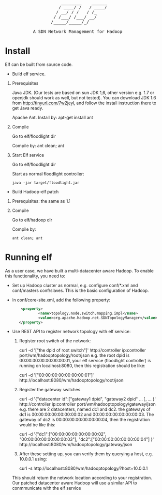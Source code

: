  
<pre>
                      ________    ______
                     / ____/ /   / ____/
                    / __/ / /   / /_    
                   / /___/ /___/ __/    
                  /_____/_____/_/   
                  
           A SDN Network Management for Hadoop
</pre>                    


   Install
===============

Elf can be built from source code. 

* Build elf service.
 
 1. Prerequisites
    
    Java JDK. (Our tests are based on sun JDK 1,6, other version e.g. 1.7 or openjdk should work as well, but not tested). You can download JDK 1.6 from http://tinyurl.com/7w2jeyl, and follow the install instruction there to get Java ready.
    
    Apache Ant. Install by: apt-get install ant

 2. Compile
 
    Go to elf/floodlight dir
 
    Compile by: ant clean; ant

 3. Start Elf service
 
    Go to elf/floodlight dir

    Start as normal floodlight controller: 
    
        java -jar target/floodlight.jar
        
* Build Hadoop-elf patch
 
 1. Prerequisites: the same as 1.1

 2. Compile
 
    Go to elf/hadoop dir

    Compile by:
        
        ant clean; ant
        

  Running elf
===============

As a user case, we have built a multi-datacenter aware Hadoop.
To enable this functionality, you need to:
* Set up Hadoop cluster as normal, e.g. configure conf/*.xml and conf/masters conf/slaves. This is the basic configuration of Hadoop.
* In conf/core-site.xml, add the following property:
 
  ```xml
      <property>
              <name>topology.node.switch.mapping.impl</name>
              <value>org.apache.hadoop.net.SDNTopologyManager</value>
     </property>
  ```
* Use REST API to register network topology with elf service:
    1. Register root switch of the network: 
  
        curl -d '["the dpid of root switch"]' http://controller ip:controller port/wm/hadooptopology/root/json 
      e.g. the root dpid is 00:00:00:00:00:00:00:01, your elf service (floodlight controller) is running on localhost:8080,
        then this registration should be like: 
 
        curl -d '["00:00:00:00:00:00:00:01"]' http://localhost:8080/wm/hadooptopology/root/json    

    2. Register the gateway switches

        curl -d '{"datacenter id":["gateway1 dpid", "gateway2 dpid" ... ], ... }' http://controller ip:controller port/wm/hadooptopology/gateway/json
     e.g. there are 2 datacenters, named dc1 and dc2. the gateways of dc1 is 00:00:00:00:00:00:00:02 and 00:00:00:00:00:00:00:03. The gateway of dc2 
      is 00:00:00:00:00:00:00:04, then the registration would be like this:

        curl -d '{"dc1":["00:00:00:00:00:00:00:02", "00:00:00:00:00:00:00:03"], "dc2":["00:00:00:00:00:00:00:04"] }' http://localhost:8080/wm/hadooptopology/gateway/json
    3. After these setting up, you can verify them by querying a host, e.g. 10.0.0.1 using: 
 
        curl -s http://localhost:8080/wm/hadooptopology/?host=10.0.0.1
 
     This should return the network location according to your registration. Our patched datacenter aware Hadoop will use a similar API to conmmunicate with the elf service
    
